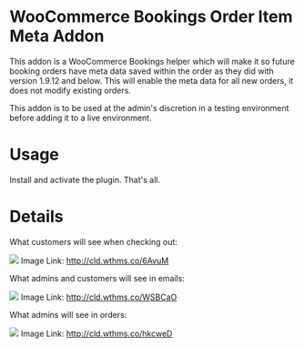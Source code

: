# WooCommerce Bookings Order Item Meta Addon

This addon is a WooCommerce Bookings helper which will make it so future booking orders have meta data saved within the order as they did with version 1.9.12 and below. This will enable the meta data for all new orders, it does not modify existing orders. 

This addon is to be used at the admin's discretion in a testing environment before adding it to a live environment.

# Usage

Install and activate the plugin. That's all.

# Details

What customers will see when checking out:

![](http://cld.wthms.co/6AvuM+)
Image Link: http://cld.wthms.co/6AvuM

What admins and customers will see in emails:

![](http://cld.wthms.co/WSBCaO+)
Image Link: http://cld.wthms.co/WSBCaO

What admins will see in orders:

![](http://cld.wthms.co/hkcweD+)
Image Link: http://cld.wthms.co/hkcweD 
